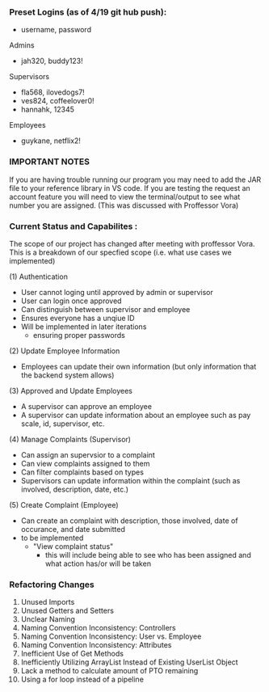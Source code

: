 ### Preset Logins (as of 4/19 git hub push): 
* username, password

Admins
* jah320, buddy123!

Supervisors
* fla568, ilovedogs7!
* ves824, coffeelover0!
* hannahk, 12345

Employees 
* guykane, netflix2!

### IMPORTANT NOTES
If you are having trouble running our program you may need to add the JAR file to your reference library in VS code. 
If you are testing the request an account feature you will need to view the terminal/output to see what number you are assigned. (This was discussed with Proffessor Vora)

### Current Status and Capabilites : 

The scope of our project has changed after meeting with proffessor Vora. This is a breakdown of our specfied scope (i.e. what use cases we implemented)


(1) Authentication 
* User cannot loging until approved by admin or supervisor 
* User can login once approved
* Can distinguish between supervisor and employee
* Ensures everyone has a unqiue ID
* Will be implemented in later iterations
  * ensuring proper passwords 
 
(2) Update Employee Information 
* Employees can update their own information (but only information that the backend system allows)

(3) Approved and Update Employees
* A supervisor can approve an employee 
* A supervisor can update information about an employee such as pay scale, id, supervisor, etc. 

(4) Manage Complaints (Supervisor)
* Can assign an supervsior to a complaint
* Can view complaints assigned to them 
* Can filter complaints based on types 
* Supervisors can update information within the complaint (such as involved, description, date, etc.)

(5) Create Complaint (Employee)
* Can create an complaint with description, those involved, date of occurance, and date submitted 
* to be implemented 
  * "View complaint status"
    * this will include being able to see who has been assigned and what action has/or will be taken 

### Refactoring Changes 
1. Unused Imports
2. Unused Getters and Setters
3. Unclear Naming
4. Naming Convention Inconsistency: Controllers
5. Naming Convention Inconsistency: User vs. Employee
6. Naming Convention Inconsistency: Attributes
7. Inefficient Use of Get Methods
8. Inefficiently Utilizing ArrayList<Employee> Instead of Existing UserList Object 
9. Lack a method to calculate amount of PTO remaining
10. Using a for loop instead of a pipeline



 
